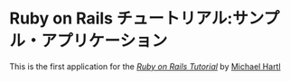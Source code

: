 # Ruby on Rails チュートリアル:サンプル・アプリケーション

This is the first application for the [*Ruby on Rails Tutorial*](http://railstutorial.jp/) 
by [Michael Hartl](http://michaelhartl.com/)